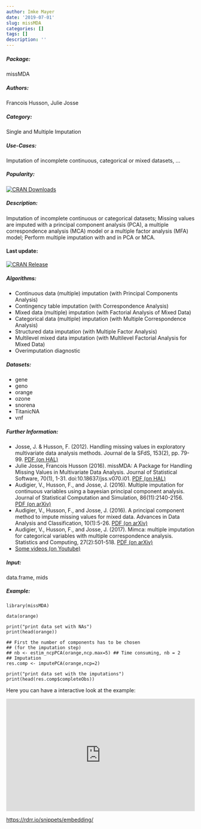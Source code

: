 ```yaml
---
author: Imke Mayer
date: '2019-07-01'
slug: missMDA
categories: []
tags: []
description: ''
---
```



##### Package: 
missMDA

##### Authors:
Francois Husson, Julie Josse

##### Category:
Single and Multiple Imputation

##### Use-Cases:
Imputation of incomplete continuous, categorical or mixed datasets, ...

##### Popularity:
[![CRAN Downloads](https://cranlogs.r-pkg.org/badges/missMDA)](https://cran.r-project.org/package=missMDA)

##### Description:
Imputation of incomplete continuous or categorical datasets; Missing values are imputed with a principal component analysis (PCA), a multiple correspondence analysis (MCA) model or a multiple factor analysis (MFA) model; Perform multiple imputation with and in PCA or MCA.

#### Last update:
[![CRAN Release](https://www.r-pkg.org/badges/last-release/missMDA
)](https://cran.r-project.org/package=missMDA)

##### Algorithms:
- Continuous data (multiple) imputation (with Principal Components Analysis)
- Contingency table imputation (with Correspondence Analysis)
- Mixed data (multiple) imputation (with Factorial Analysis of Mixed Data)
- Categorical data (multiple) imputation (with Multiple Correspondence Analysis)
- Structured data imputation (with Multiple Factor Analysis)
- Multilevel mixed data imputation (with Multilevel Factorial Analysis for Mixed Data)
- Overimputation diagnostic

##### Datasets:
- gene
- geno
- orange
- ozone
- snorena
- TitanicNA
- vnf

##### Further Information:
- Josse, J. & Husson, F. (2012). Handling missing values in exploratory multivariate data analysis methods. Journal de la SFdS, 153(2), pp. 79-99. [PDF (on HAL)](https://hal.archives-ouvertes.fr/hal-00811888)
- Julie Josse, Francois Husson (2016). missMDA: A Package for Handling Missing Values in Multivariate Data Analysis. Journal of Statistical Software, 70(1), 1-31. doi:10.18637/jss.v070.i01. [PDF (on HAL)](https://hal.archives-ouvertes.fr/hal-01314945)
- Audigier, V., Husson, F., and Josse, J. (2016). Multiple imputation for continuous variables using a bayesian principal component analysis. Journal of Statistical Computation and Simulation, 86(11):2140-2156. [PDF (on arXiv)](https://arxiv.org/abs/1401.5747)
- Audigier, V., Husson, F., and Josse, J. (2016). A principal component method to impute missing values for mixed data. Advances in Data Analysis and Classification, 10(1):5-26. [PDF (on arXiv)](https://arxiv.org/abs/1301.4797)
- Audigier, V., Husson, F., and Josse, J. (2017). Mimca: multiple imputation for categorical variables with multiple correspondence analysis. Statistics and Computing, 27(2):501-518. [PDF (on arXiv)](https://arxiv.org/abs/1505.08116)
- [Some videos (on Youtube)](https://www.youtube.com/playlist?list=PLnZgp6epRBbQzxFnQrcxg09kRt-PA66T_)

##### Input: 
data.frame, mids

##### Example:
~~~~ 
library(missMDA)

data(orange)

print("print data set with NAs")
print(head(orange))

## First the number of components has to be chosen
## (for the imputation step)
## nb <- estim_ncpPCA(orange,ncp.max=5) ## Time consuming, nb = 2
## Imputation
res.comp <- imputePCA(orange,ncp=2)

print("print data set with the imputations")
print(head(res.comp$completeObs))
~~~~


Here you can have a interactive look at the example:
<iframe width='100%' height='300' src='https://rdrr.io/snippets/embed/?code=library(missMDA)%0A%0Adata(orange)%0A%0Aprint(%22print%20data%20set%20with%20NAs%22)%0Aprint(head(orange))%0A%0A%23%23%20First%20the%20number%20of%20components%20has%20to%20be%20chosen%0A%23%23%20(for%20the%20imputation%20step)%0A%23%23%20nb%20%3C-%20estim_ncpPCA(orange%2Cncp.max%3D5)%20%23%23%20Time%20consuming%2C%20nb%20%3D%202%0A%23%23%20Imputation%0Ares.comp%20%3C-%20imputePCA(orange%2Cncp%3D2)%0A%0Aprint(%22print%20data%20set%20with%20the%20imputations%22)%0Aprint(head(res.comp%24completeObs))' frameborder='0'></iframe>

 https://rdrr.io/snippets/embedding/ 

